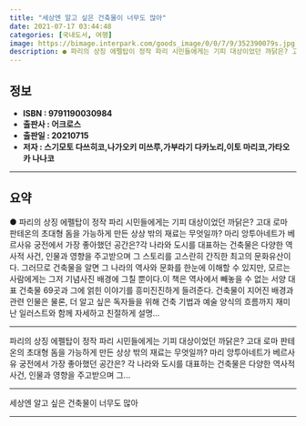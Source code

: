 ```yaml
---
title: "세상엔 알고 싶은 건축물이 너무도 많아"
date: 2021-07-17 03:44:48
categories: [국내도서, 여행]
image: https://bimage.interpark.com/goods_image/0/0/7/9/352390079s.jpg
description: ● 파리의 상징 에펠탑이 정작 파리 시민들에게는 기피 대상이었던 까닭은? 고대 로마 판테온의 초대형 돔을 가능하게 만든 상상 밖의 재료는 무엇일까? 마리 앙투아네트가 베르사유 궁전에서 가장 좋아했던 공간은?각 나라와 도시를 대표하는 건축물은 다양한 역사적 사건, 인물과 영향을 주고받으
---
```


## **정보**

- **ISBN : 9791190030984**
- **출판사 : 어크로스**
- **출판일 : 20210715**
- **저자 : 스기모토 다쓰히코,나가오키 미쓰루,가부라기 다카노리,이토 마리코,가타오카 나나코**

------



## **요약**

●  파리의 상징 에펠탑이 정작 파리 시민들에게는 기피 대상이었던 까닭은? 고대 로마 판테온의 초대형 돔을 가능하게 만든 상상 밖의 재료는 무엇일까? 마리 앙투아네트가 베르사유 궁전에서 가장 좋아했던 공간은?각 나라와 도시를 대표하는 건축물은 다양한 역사적 사건, 인물과 영향을 주고받으며 그 스토리를 고스란히 간직한 최고의 문화유산이다. 그러므로 건축물을 알면 그 나라의 역사와 문화를 한눈에 이해할 수 있지만, 모르는 사람에게는 그저 기념사진 배경에 그칠 뿐이다.이 책은 역사에서 빼놓을 수 없는 서양 대표 건축물 69곳과 그에 얽힌 이야기를 흥미진진하게 들려준다. 건축물이 지어진 배경과 관련 인물은 물론, 더 알고 싶은 독자들을 위해 건축 기법과 예술 양식의 흐름까지 재미난 일러스트와 함께 자세하고 친절하게 설명...

------

파리의 상징 에펠탑이 정작 파리 시민들에게는 기피 대상이었던 까닭은? 고대 로마 판테온의 초대형 돔을 가능하게 만든 상상 밖의 재료는 무엇일까? 마리 앙투아네트가 베르사유 궁전에서 가장 좋아했던 공간은? 각 나라와 도시를 대표하는 건축물은 다양한 역사적 사건, 인물과 영향을 주고받으며 그... 

------


세상엔 알고 싶은 건축물이 너무도 많아 

------


